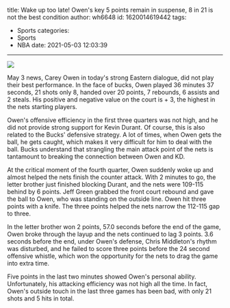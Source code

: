 title: Wake up too late! Owen's key 5 points remain in suspense, 8 in 21 is not the best condition
author: wh6648
id: 1620014619442
tags: 
- Sports
categories: 
- Sports
- NBA
date: 2021-05-03 12:03:39
---
![](https://p9.itc.cn/q_70/images01/20210503/dd74e709298d497991a68cf4d076dd66.jpeg)


May 3 news, Carey Owen in today's strong Eastern dialogue, did not play their best performance. In the face of bucks, Owen played 36 minutes 37 seconds, 21 shots only 8, handed over 20 points, 7 rebounds, 6 assists and 2 steals. His positive and negative value on the court is + 3, the highest in the nets starting players.

Owen's offensive efficiency in the first three quarters was not high, and he did not provide strong support for Kevin Durant. Of course, this is also related to the Bucks' defensive strategy. A lot of times, when Owen gets the ball, he gets caught, which makes it very difficult for him to deal with the ball. Bucks understand that strangling the main attack point of the nets is tantamount to breaking the connection between Owen and KD.

At the critical moment of the fourth quarter, Owen suddenly woke up and almost helped the nets finish the counter attack. With 2 minutes to go, the letter brother just finished blocking Durant, and the nets were 109-115 behind by 6 points. Jeff Green grabbed the front court rebound and gave the ball to Owen, who was standing on the outside line. Owen hit three points with a knife. The three points helped the nets narrow the 112-115 gap to three.

In the letter brother won 2 points, 57.0 seconds before the end of the game, Owen broke through the layup and the nets continued to lag 3 points. 3.6 seconds before the end, under Owen's defense, Chris Middleton's rhythm was disturbed, and he failed to score three points before the 24 second offensive whistle, which won the opportunity for the nets to drag the game into extra time.

Five points in the last two minutes showed Owen's personal ability. Unfortunately, his attacking efficiency was not high all the time. In fact, Owen's outside touch in the last three games has been bad, with only 21 shots and 5 hits in total.

